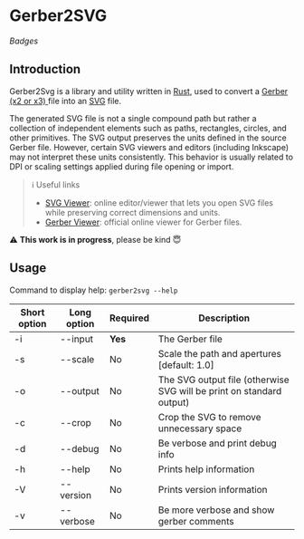 # Gerber2SVG

*Badges*

## Introduction
Gerber2Svg is a library and utility written in [Rust](Rust), used to convert a [Gerber (x2 or x3) ](https://www.ucamco.com/files/downloads/file_en/456/gerber-layer-format-specification-revision-2023-03_en.pdf?75b8486ed12c0ba3d07ee9f48708eb20) file into an [SVG](https://en.wikipedia.org/wiki/SVG) file.

The generated SVG file is not a single compound path but rather a collection of independent elements such as paths, rectangles, circles, and other primitives.
The SVG output preserves the units defined in the source Gerber file. However, certain SVG viewers and editors (including Inkscape) may not interpret these units consistently. This behavior is usually related to DPI or scaling settings applied during file opening or import.

> ℹ️ Useful links 
> - [SVG Viewer](https://www.svgviewer.dev/): online editor/viewer that lets you open SVG files while preserving correct dimensions and units.
> - [Gerber Viewer](https://gerber-viewer.ucamco.com/): official online viewer for Gerber files.
  
  
:warning: **This work is in progress**, please be kind :innocent:

## Usage
Command to display help:
`gerber2svg --help`

| Short option | Long option           | Required | Description                                                           |
| ------------ | --------------------- | -------- | --------------------------------------------------------------------- |
| -i           | --input <gerber-file> | **Yes**  | The Gerber file                                                       |
| -s           | --scale <scale>       | No       | Scale the path and apertures [default: 1.0]                           |
| -o           | --output <svg-file>   | No       | The SVG output file (otherwise SVG will be print  on standard output) |
| -c           | --crop                | No       | Crop the SVG to remove unnecessary space                              |
| -d           | --debug               | No       | Be verbose and print debug info                                       |
| -h           | --help                | No       | Prints help information                                               |
| -V           | --version             | No       | Prints version information                                            |
| -v           | --verbose             | No       | Be more verbose and show gerber comments                              |
